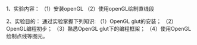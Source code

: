 1、实验内容：
（1）安装openGL
（2）使用openGL绘制直线段

2、实验目的：
通过实验掌握下列知识:
（1）OpenGL glut的安装；
（2）OpenGL编程初步；
（3）熟悉OpenGL glut下的编程框架；
（4）使用OpenGL绘制点线等图元。
